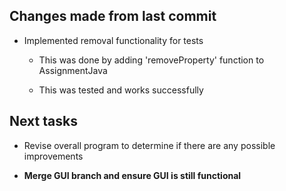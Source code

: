 ## Changes made from last commit


- Implemented removal functionality for tests
    
    - This was done by adding 'removeProperty' function to AssignmentJava
 
    - This was tested and works successfully


## Next tasks


- Revise overall program to determine if there are any possible improvements

- **Merge GUI branch and ensure GUI is still functional**

